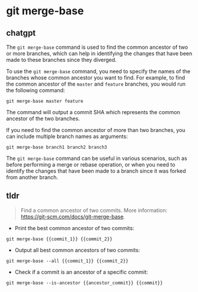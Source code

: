 # git merge-base 
## chatgpt 
The `git merge-base` command is used to find the common ancestor of two or more branches, which can help in identifying the changes that have been made to these branches since they diverged. 

To use the `git merge-base` command, you need to specify the names of the branches whose common ancestor you want to find. For example, to find the common ancestor of the `master` and `feature` branches, you would run the following command:

```
git merge-base master feature
```

The command will output a commit SHA which represents the common ancestor of the two branches. 

If you need to find the common ancestor of more than two branches, you can include multiple branch names as arguments:

```
git merge-base branch1 branch2 branch3
```

The `git merge-base` command can be useful in various scenarios, such as before performing a merge or rebase operation, or when you need to identify the changes that have been made to a branch since it was forked from another branch. 

## tldr 
 
> Find a common ancestor of two commits.
> More information: <https://git-scm.com/docs/git-merge-base>.

- Print the best common ancestor of two commits:

`git merge-base {{commit_1}} {{commit_2}}`

- Output all best common ancestors of two commits:

`git merge-base --all {{commit_1}} {{commit_2}}`

- Check if a commit is an ancestor of a specific commit:

`git merge-base --is-ancestor {{ancestor_commit}} {{commit}}`
